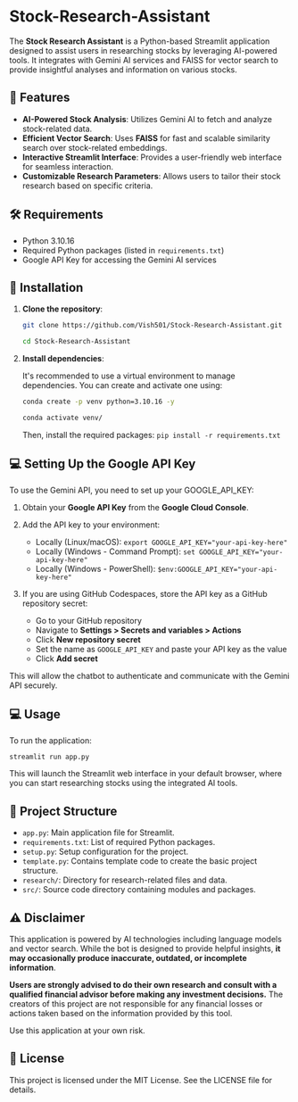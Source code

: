 # Stock-Research-Assistant
The **Stock Research Assistant** is a Python-based Streamlit application designed to assist users in researching stocks by leveraging AI-powered tools. It integrates with Gemini AI services and FAISS for vector search to provide insightful analyses and information on various stocks.

## 🔧 Features

- **AI-Powered Stock Analysis**: Utilizes Gemini AI to fetch and analyze stock-related data.
- **Efficient Vector Search**: Uses **FAISS** for fast and scalable similarity search over stock-related embeddings.
- **Interactive Streamlit Interface**: Provides a user-friendly web interface for seamless interaction.
- **Customizable Research Parameters**: Allows users to tailor their stock research based on specific criteria.

## 🛠️ Requirements

- Python 3.10.16
- Required Python packages (listed in `requirements.txt`)
- Google API Key for accessing the Gemini AI services

## 🚀 Installation

1. **Clone the repository**:

     ```bash
     git clone https://github.com/Vish501/Stock-Research-Assistant.git
    ```
     
     ```bash
     cd Stock-Research-Assistant
    ```
     
2. **Install dependencies**:

    It's recommended to use a virtual environment to manage dependencies. You can create and activate one using:
   
     ```bash
     conda create -p venv python=3.10.16 -y
    ```
     
     ```bash
    conda activate venv/
   ```
     Then, install the required packages: ```pip install -r requirements.txt```

## 💻 Setting Up the Google API Key

To use the Gemini API, you need to set up your GOOGLE_API_KEY:

1. Obtain your **Google API Key** from the **Google Cloud Console**.
2. Add the API key to your environment:
     - Locally (Linux/macOS): ```export GOOGLE_API_KEY="your-api-key-here"```
     - Locally (Windows - Command Prompt): ```set GOOGLE_API_KEY="your-api-key-here"```
     - Locally (Windows - PowerShell): ```$env:GOOGLE_API_KEY="your-api-key-here"```

3. If you are using GitHub Codespaces, store the API key as a GitHub repository secret:
     
     - Go to your GitHub repository
     - Navigate to **Settings > Secrets and variables > Actions**
     - Click **New repository secret**
     - Set the name as ```GOOGLE_API_KEY``` and paste your API key as the value
     - Click **Add secret**

This will allow the chatbot to authenticate and communicate with the Gemini API securely.

## 💻 Usage

To run the application:​

```bash
streamlit run app.py
```

This will launch the Streamlit web interface in your default browser, where you can start researching stocks using the integrated AI tools.

## 📁 Project Structure
- ```app.py```: Main application file for Streamlit.
- ```requirements.txt```: List of required Python packages.
- ```setup.py```: Setup configuration for the project.
- ```template.py```: Contains template code to create the basic project structure.
- ```research/```: Directory for research-related files and data.
- ```src/```: Source code directory containing modules and packages.

## ⚠️ Disclaimer

This application is powered by AI technologies including language models and vector search. While the bot is designed to provide helpful insights, **it may occasionally produce inaccurate, outdated, or incomplete information**.

**Users are strongly advised to do their own research and consult with a qualified financial advisor before making any investment decisions.** The creators of this project are not responsible for any financial losses or actions taken based on the information provided by this tool.

Use this application at your own risk.

## 📄 License

This project is licensed under the MIT License. See the LICENSE file for details.


